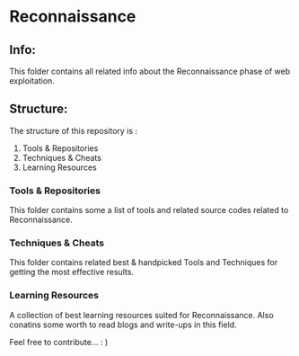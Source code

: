 # Reconnaissance

## Info:
This folder contains all related info about the Reconnaissance phase of web exploitation.

## Structure:
The structure of this repository is :
1. Tools & Repositories
2. Techniques & Cheats
3. Learning Resources

### Tools & Repositories
This folder contains some a list of tools and related source codes related to Reconnaissance.

### Techniques & Cheats
This folder contains related best & handpicked Tools and Techniques for getting the most effective results.

### Learning Resources
A collection of best learning resources suited for Reconnaissance. Also conatins some worth to read blogs and write-ups in this field.

Feel free to contribute...  : )
